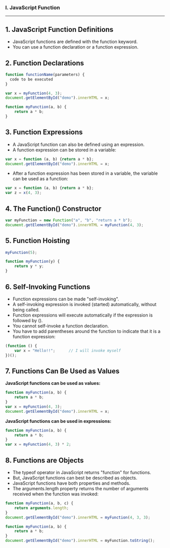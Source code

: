 ### I. JavaScript Function
---

**1. JavaScript Function Definitions**
---
- JavaScript functions are defined with the function keyword.
- You can use a function declaration or a function expression.

**2. Function Declarations**
---
```javascript
function functionName(parameters) {
  code to be executed
}
```
```javascript
var x = myFunction(4, 3);
document.getElementById("demo").innerHTML = x;

function myFunction(a, b) {
    return a * b;
}
```

**3. Function Expressions**
---
- A JavaScript function can also be defined using an expression.
- A function expression can be stored in a variable:
```javascript
var x = function (a, b) {return a * b};
document.getElementById("demo").innerHTML = x;
```

- After a function expression has been stored in a variable, the variable can be used as a function:
```javascript
var x = function (a, b) {return a * b};
var z = x(4, 3);
```

**4. The Function() Constructor**
---

```javascript
var myFunction = new Function("a", "b", "return a * b");
document.getElementById("demo").innerHTML = myFunction(4, 3);
```

**5. Function Hoisting**
---

```javascript
myFunction(5);

function myFunction(y) {
    return y * y;
}
```

**6. Self-Invoking Functions**
---
- Function expressions can be made "self-invoking".
- A self-invoking expression is invoked (started) automatically, without being called.
- Function expressions will execute automatically if the expression is followed by ().
- You cannot self-invoke a function declaration.
- You have to add parentheses around the function to indicate that it is a function expression:
```javascript
(function () {
    var x = "Hello!!";      // I will invoke myself
})();
```

**7. Functions Can Be Used as Values**
---
**JavaScript functions can be used as values:**
```javascript
function myFunction(a, b) {
    return a * b;
}
var x = myFunction(4, 3);
document.getElementById("demo").innerHTML = x;
```

**JavaScript functions can be used in expressions:**
```javascript
function myFunction(a, b) {
    return a * b;
}
var x = myFunction(4, 3) * 2;
```
**8. Functions are Objects**
---
- The typeof operator in JavaScript returns "function" for functions.
- But, JavaScript functions can best be described as objects.
- JavaScript functions have both properties and methods.
- The arguments.length property returns the number of arguments received when the function was invoked:

```javascript
function myFunction(a, b, c) {
    return arguments.length;
}
document.getElementById("demo").innerHTML = myFunction(4, 3, 3);
```

```javascript
function myFunction(a, b) {
    return a * b;
}
document.getElementById("demo").innerHTML = myFunction.toString();
```

